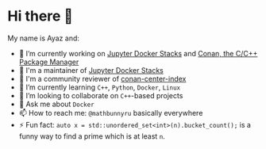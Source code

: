 # Hi there 👋

My name is Ayaz and:

- 🔭 I’m currently working on [Jupyter Docker Stacks](https://github.com/jupyter/docker-stacks) and [Conan, the C/C++ Package Manager](https://conan.io)
- 🤝 I'm a maintainer of [Jupyter Docker Stacks](https://github.com/jupyter/docker-stacks)
- 🤝 I'm a community reviewer of [conan-center-index](https://github.com/conan-io/conan-center-index)
- 🌱 I’m currently learning `C++`, `Python`, `Docker`, `Linux`
- 👯 I’m looking to collaborate on `C++`-based projects
- 💬 Ask me about `Docker`
- 📫 How to reach me: `@mathbunnyru` basically everywhere
- ⚡ Fun fact: `auto x = std::unordered_set<int>(n).bucket_count();` is a funny way to find a prime which is at least `n`.
